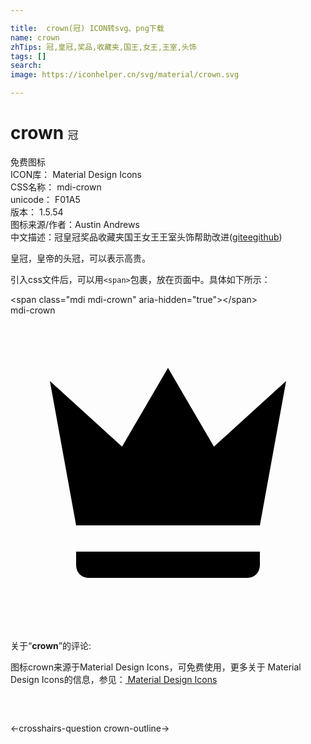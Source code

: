 ```yaml
---

title:  crown(冠) ICON转svg、png下载
name: crown
zhTips: 冠,皇冠,奖品,收藏夹,国王,女王,王室,头饰
tags: []
search: 
image: https://iconhelper.cn/svg/material/crown.svg

---
```


# crown  <small style="font-size: 60%;font-weight: 100">冠</small>


<div class="detail-page">
<p>
<span><span class="badge-success badge">免费图标</span> </span>
<br/>
<span>
ICON库：
<span class="badge-secondary badge">Material Design Icons</span> 
</span>
<br/>
<span>
CSS名称：
<span class="badge-secondary badge">mdi-crown</span> 
</span>
<br/>
<span>
unicode：
<span class="badge-secondary badge">F01A5</span> 
<copy-btn content='F01A5' btn-title=""></copy-btn>
<copy-btn :content='String.fromCodePoint(parseInt("F01A5", 16))' btn-title="复制U"></copy-btn>
</span>
<br/>
<span>
版本：
<span class="badge-secondary badge">1.5.54</span> 
</span>
<br/>
<span>图标来源/作者：<span class="badge-light badge">Austin Andrews</span></span> 
<br/>
<span class="zh-detail">中文描述：<span class="badge-primary badge">冠</span><span class="badge-primary badge">皇冠</span><span class="badge-primary badge">奖品</span><span class="badge-primary badge">收藏夹</span><span class="badge-primary badge">国王</span><span class="badge-primary badge">女王</span><span class="badge-primary badge">王室</span><span class="badge-primary badge">头饰</span><span class="help-link"><span>帮助改进</span>(<a href="https://gitee.com/liuwave/icon-helper/edit/master/json/material/crown.json" target="_blank" rel="noopener noreferrer">gitee</a><a href="https://github.com/liuwave/icon-helper/edit/master/json/material/crown.json" target="_blank" rel="noopener noreferrer">github</a></span>)</span><br/>
</p>
</div><div class="description description alert alert-light">皇冠，皇帝的头冠，可以表示高贵。</div>
<div class="alert alert-dark">
  <i class="mdi mdi-crown mdi-48px"></i>
  <i class="mdi mdi-crown mdi-36px"></i>
  <i class="mdi mdi-crown mdi-24px"></i>
  <i class="mdi mdi-crown mdi-18px"></i>
</div>
<div>
  <p>引入css文件后，可以用<code>&lt;span&gt;</code>包裹，放在页面中。具体如下所示：    
  </p>
  <div class="alert alert-primary" style="font-size: 14px">
    &lt;span class="mdi mdi-crown" aria-hidden="true"&gt;&lt;/span&gt;
    <copy-btn content='<span class="mdi mdi-crown" aria-hidden="true"></span>'></copy-btn>
  </div>
  <div class="alert alert-secondary">
    <i class="mdi mdi-crown"
    style="font-size: 24px"
    aria-hidden="true"></i> mdi-crown
    <copy-btn content="mdi-crown" btn-title="复制图标名称"></copy-btn>
  </div>
</div>
<div id="svg" class="svg-wrap">
<svg xmlns="http://www.w3.org/2000/svg" viewBox="0 0 24 24"><path d="M5 16L3 5L8.5 10L12 4L15.5 10L21 5L19 16H5M19 19C19 19.6 18.6 20 18 20H6C5.4 20 5 19.6 5 19V18H19V19Z" /></svg>
</div>
<detail full-name='mdi-crown'></detail>
<div class="icon-detail__container">
<p>关于“<b>crown</b>”的评论:</p>
</div>
<Vssue title="关于“crown”的评论" />    
<div><p>图标crown来源于Material Design Icons，可免费使用，更多关于 Material Design Icons的信息，参见：<a target="_blank" href="https://iconhelper.cn/material.html"> Material Design Icons</a>
</p></div>

<div style="padding:2rem 0 " class="page-nav"><p class="inner"><span class="prev">←<router-link to="/icon/crosshairs-question.html">crosshairs-question</router-link></span> <span class="next"><router-link to="/icon/crown-outline.html">crown-outline</router-link>→</span></p></div>

